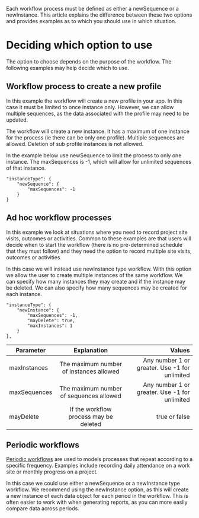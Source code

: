 Each workflow process must be defined as either a newSequence or a newInstance.  This article explains the difference between these two options and provides examples as to which you should use in which situation.

# Deciding which option to use

The option to choose depends on the purpose of the workflow.  The following examples may help decide which to use.

## Workflow process to create a new profile

In this example the workflow will create a new profile in your app.  In this case it must be limited to once instance only.  However, we can allow multiple sequences, as the data associated with the profile may need to be updated.

The workflow will create a new instance.  It has a maximum of one instance for the process (ie there can be only one profile).  Multiple sequences are allowed.  Deletion of sub profile instances is not allowed.

In the example below use newSequence to limit the process to only one instance.  The maxSequences is -1, which will allow for unlimited sequences of that instance.

```
"instanceType": {
    "newSequence": {
        "maxSequences": -1
    }
}
``` 
## Ad hoc workflow processes

In this example we look at situations where you need to record project site visits, outcomes or activities.  Common to these examples are that users will decide when to start the workflow (there is no pre-determined schedule that they must follow) and they need the option to record multiple site visits, outcomes or activities.

In this case we will instead use newInstance type workflow.  With this option we allow the user to create multiple instances of the same workflow.  We can specify how many instances they may create and if the instance may be deleted.  We can also specify how many sequences may be created for each instance.

```
"instanceType": {
    "newInstance": {
        "maxSequences": -1,
        "mayDelete": true,
        "maxInstances": 1
    }
},
```
| Parameter        | Explanation           | Values  |
| ------------- |:-------------:| -----:|
| maxInstances | The maximum number of instances allowed | Any number 1 or greater.  Use -1 for unlimited |
| maxSequences | The maximum number of sequences allowed | Any number 1 or greater.  Use -1 for unlimited |
| mayDelete | If the workflow process may be deleted | true or false |

## Periodic workflows

[Periodic workflows](https://github.com/kwantu/platformconfiguration/wiki/How-to-configure-a-periodic-workflow) are used to models processes that repeat according to a specific frequency.  Examples include recording daily attendance on a work site or monthly progress on a project.

In this case we could use either a newSequence or a newInstance type workflow.  We recommend using the newInstance option, as this will create a new instance of each data object for each period in the workflow.  This is often easier to work with when generating reports, as you can more easily compare data across periods.